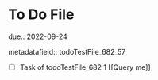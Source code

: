 # To Do File

due:: 2022-09-24

metadatafield:: todoTestFile_682_57

- [ ] Task of todoTestFile_682 1 [[Query me]]
